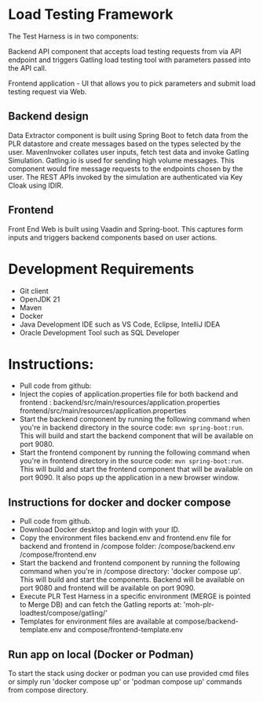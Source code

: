 # Load Testing Framework

The Test Harness is in two components:

Backend API component that accepts load testing requests from via API endpoint and triggers Gatling load testing tool with parameters passed into the API call.

Frontend application - UI that allows you to pick parameters and submit load testing request via Web.

## Backend design

Data Extractor component is built using Spring Boot to fetch data from the PLR datastore and create messages based on the types selected by the user.
MavenInvoker collates user inputs, fetch test data and invoke Gatling Simulation.
Gatling.io is used for sending high volume messages. This component would fire message requests to the endpoints chosen by the user.
The REST APIs invoked by the simulation are authenticated via Key Cloak using IDIR.

## Frontend

Front End Web is built using Vaadin and Spring-boot. This captures form inputs and triggers backend components based on user actions.

# Development Requirements

- Git client
- OpenJDK 21
- Maven
- Docker
- Java Development IDE such as VS Code, Eclipse, IntelliJ IDEA
- Oracle Development Tool such as SQL Developer

	
# Instructions:
	
- Pull code from github:
- Inject the copies of application.properties file for both backend and frontend :
    backend/src/main/resources/application.properties
    frontend/src/main/resources/application.properties
- Start the backend component by running the following command when you're in backend directory in the source code: `mvn spring-boot:run`. This will build and start the backend component that will be available on port 9080.
- Start the frontend component by running the following command when you're in frontend directory in the source code: `mvn spring-boot:run`. This will build and start the frontend component that will be available on port 9090. It also pops up the application in a new browser window.

## Instructions for docker and docker compose

- Pull code from github.
- Download Docker desktop and login with your ID.
- Copy the environment files backend.env and frontend.env file for backend and frontend in /compose folder:
    /compose/backend.env
    /compose/frontend.env
- Start the backend and frontend component by running the following command when you're in /compose directory: 'docker compose up'.
  This will build and start the components. Backend will be available on port 9080 and frontend will be available on port 9090.
- Execute PLR Test Harness in a specific environment (MERGE is pointed to Merge DB) and can fetch the Gatling reports at: 'moh-plr-loadtest/compose/gatling/'
- Templates for environment files are available at compose/backend-template.env and compose/frontend-template.env 

## Run app on local (Docker or Podman)
To start the stack using docker or podman you can use provided cmd files or simply run 'docker compose up' or 'podman compose up' commands from compose directory. 
